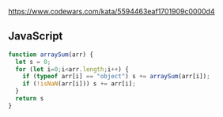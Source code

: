 https://www.codewars.com/kata/5594463eaf1701909c0000d4

## JavaScript
```js
function arraySum(arr) {
  let s = 0;
  for (let i=0;i<arr.length;i++) {
    if (typeof arr[i] == "object") s += arraySum(arr[i]);
    if (!isNaN(arr[i])) s += arr[i];
  }
  return s
}
```